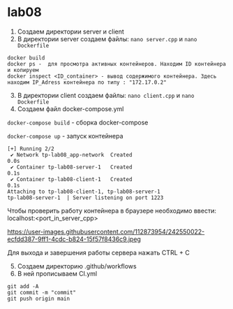 # lab08
1) Создаем директории server и client
2) В директории server создаем файлы: `nano server.cpp` и `nano Dockerfile`
```
docker build
docker ps -  для просмотра активных контейнеров. Находим ID контейнера и копируем
docker inspect <ID_container> - вывод содержимого контейнера. Здесь находим IP_Adress контейнера по типу : "172.17.0.2"
```
3) В директории client создаем файлы: `nano client.cpp` и `nano Dockerfile`
4) Создаем файл docker-compose.yml

`docker-compose build` - сборка docker-compose

`docker-compose up` - запуск контейнера
```
[+] Running 2/2
 ✔ Network tp-lab08_app-network  Created                                   0.0s 
 ✔ Container tp-lab08-server-1   Created                                   0.1s 
 ✔ Container tp-lab08-client-1   Created                                   0.1s 
Attaching to tp-lab08-client-1, tp-lab08-server-1
tp-lab08-server-1  | Server listening on port 1223
```
Чтобы проверить работу контейнера в браузере необходимо ввести: localhost:<port_in_server_cpp>

https://user-images.githubusercontent.com/112873954/242550022-ecfdd387-9ff1-4cdc-b824-15f57f8436c9.jpeg

Для выхода и завершения работы сервера нажать CTRL + C

5) Создаем директорию .github/workflows
6) В ней прописываем CI.yml
```
git add -A
git commit -m "commit"   
git push origin main
```
